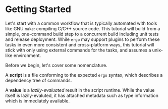 # Getting Started

Let's start with a common workflow that is typically automated with tools like
GNU `make`: compiling C/C++ source code. This tutorial will build from a simple,
one-command build step to a concurrent build including unit tests and release
deployment. While `ergo` may support plugins to perform these tasks in even more
consistent and cross-platform ways, this tutorial will stick with only using
external commands for the tasks, and assumes a unix-like environment.

Before we begin, let's cover some nomenclature.

A __script__ is a file conforming to the expected `ergo` syntax, which describes a
dependency tree of commands.

A __value__ is a _lazily-evaluated_ result in the script runtime. While the
value itself is lazily-evaluted, it has attached metadata such as type
information which is immediately available.
